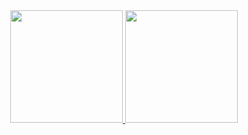 <div align = "center">
  <a href="https://github.com/IsmaelGabrielDev">
  <img height = "180em" src = "https://github-readme-stats.vercel.app/api?username=IsmaelGabrielDev&show_icons=true&theme=dark&include_all_commits=true&count_private=true" />
  <img height = "180em" src = "https://github-readme-stats.vercel.app/api/top-langs/?username=IsmaelGabrielDev&layout=compact&langs_count=7&theme=dark" />
</div>

